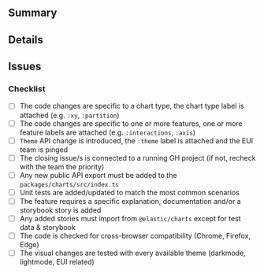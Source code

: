 ## Summary

<!--
  Summarize your PR. This will be included in our newsletter

  - The summary is intended for a consumer audience, avoid any internal or implementation details. You can include those in the details section.
  - Generally only `fix:` and `feat:` PRs will be included in the newsletter. Also, PRs with BREAKING CHANGES are added.
  - Describe the feature or fix as you would if you were advertising it in the newsletter:
      - ❌ : This commit close the request `#123` and adds the prop `helloWorld` to `Settings`
      - ✅ : The `helloWorld` prop is now available in the `Settings` component to bring joy when rendering the chart.
      - ❌ : Fixing the tooltip position outside the chart area avoiding overflows.
      - ✅ : The tooltip no longer overflows the chart DOM container when using the `tooltip.boundary = 'chart'` in the `Settings` component.
  - Add a clear screenshot or animated gif as an example if the change can be understood better and easier with a visual aid.
  - If the PR involves a bigger feature, please add more context to it, describing why the feature was added, what actually improve, and how the users can leverage it to improve their data visualizations
  - If the PR involves a breaking change include the following part and clearly state which contract is broken:

    ### BREAKING CHANGE
    The `tooltip.boundary` prop in the `Settings` component now only accepts a single DOM element ID.
-->



<!-- screenshot/gif/mpeg-4 for visual changes -->


## Details

<!-- Details beyond the summary to explain nuances -->


## Issues

<!--
  Issues this pr is fixing or closing

  e.g.

  This completes a missing feature requested by APM regarding the tooltip positioning #921
  fix #1108
-->



### Checklist

<!-- Delete any items that are not applicable to this PR. -->
- [ ] The code changes are specific to a chart type, the chart type label is attached (e.g. `:xy`, `:partition`)
- [ ] The code changes are specific to one or more features, one or more feature labels are attached (e.g. `:interactions`, `:axis`)
- [ ] `Theme` API change is introduced, the `:theme` label is attached and the EUI team is pinged
- [ ] The closing issue/s is connected to a running GH project (if not, recheck with the team the priority)
- [ ] Any new public API export must be added to the `packages/charts/src/index.ts`
- [ ] Unit tests are added/updated to match the most common scenarios
- [ ] The feature requires a specific explanation, documentation and/or a storybook story is added
- [ ] Any added stories must import from `@elastic/charts` except for test data & storybook
- [ ] The code is checked for cross-browser compatibility (Chrome, Firefox, Edge)
- [ ] The visual changes are tested with every available theme (darkmode, lightmode, EUI related) 
